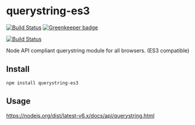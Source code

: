 # querystring-es3

[![Build Status](https://travis-ci.org/SpainTrain/querystring-es3.svg?branch=master)](https://travis-ci.org/SpainTrain/querystring-es3)
[![Greenkeeper badge](https://badges.greenkeeper.io/SpainTrain/querystring-es3.svg)](https://greenkeeper.io/)

[![Build Status](https://saucelabs.com/browser-matrix/querystring-es3.svg)](https://saucelabs.com/u/querystring-es3)

Node API compliant querystring module for all browsers. (ES3 compatible)

## Install

    npm install querystring-es3

## Usage

<https://nodejs.org/dist/latest-v6.x/docs/api/querystring.html>
